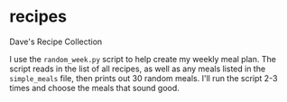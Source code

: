 # recipes
Dave's Recipe Collection

I use the `random_week.py` script to help create my weekly meal plan.  The
script reads in the list of all recipes, as well as any meals listed in the
`simple_meals` file, then prints out 30 random meals.  I'll run the script
2-3 times and choose the meals that sound good.
